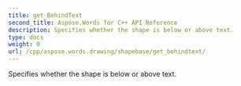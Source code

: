 ```yaml
---
title: get_BehindText
second_title: Aspose.Words for C++ API Reference
description: Specifies whether the shape is below or above text. 
type: docs
weight: 0
url: /cpp/aspose.words.drawing/shapebase/get_behindtext/
---
```


Specifies whether the shape is below or above text. 

